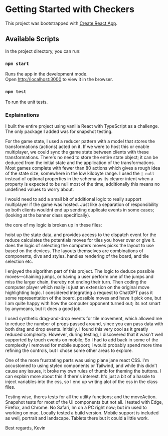 # Getting Started with Checkers

This project was bootstrapped with [Create React App](https://github.com/facebook/create-react-app).

## Available Scripts

In the project directory, you can run:

### `npm start`

Runs the app in the development mode.\
Open [http://localhost:3000](http://localhost:3000) to view it in the browser.

### `npm test`

To run the unit tests.

### Explainations

I built the entire project using vanilla React with TypeScript as a challenge. The only package I added was for snapshot testing. 

For the game state, I used a reducer pattern with a model that stores the transformations (actions) acted on it. If we were to host this or enable multiplayer, we could sync the game state between clients with these transformations. There's no need to store the entire state object; it can be deduced from the initial state and the application of the transformations. Most games complete with fewer than 80 actions which gives a rough idea of the state size, somewhere in the low kilobyte range. I used the `| null` instead of optional properties in the schema as its clearer intent when a property is expected to be null most of the time, additionally this means no undefined values to worry about.

I would need to add a small bit of additional logic to really support multiplayer if the game was hosted. Just like a separation of responsibility so both clients wouldnt end up sending duplicate events in some cases; (looking at the banner class specifically). 

the core of my logic is broken up in these files:

<CheckersProvider> hoist up the state data, and provides access to the dispatch event for the reduce
<NextMoveInspectorProvider> calculates the potentials moves for tiles you hover over or give it.
<ComputerPlayerProvider>  does the logic of selecting the computers moves
<LayoutSelector> picks the layout to use based on the devices. The layouts themselves are combinations of components, divs and styles.
<GameBoardController /> handles rendering of the board, and tile selection etc.

I enjoyed the algorithm part of this project. The logic to deduce possible moves—chaining jumps, or having a user perform one of the jumps and miss the larger chain, thereby not ending their turn. Then coding the computer player which really is just an extension on the original move highlighting logic. I considered integrating a request to ChatGPT pass it some representation of the board, possible moves and have it pick one, but I am quite happy with how the computer opponent turned out; its not smart by anymeans, but it does a good job.

I used synthetic drag-and-drop events for tile movement, which allowed me to reduce the number of props passed around, since you can pass data with both drag and drop events. Initially. I found this very cool as it greatly reduced complexity. However, during testing, I discovered that it wasn't well supported by touch events on mobile; So I had to add back in some of the complexity i removed for mobile support; I would probably spend more time refining the controls, but I chose some other areas to explore.

One of the more frustrating parts was using plane jane react CSS. I'm accustomed to using styled components or Tailwind, and while this didn't cause any issues, it broke my own rules of thumb for theming the buttons. I can explain more about this if there's interest. It's just a bit of a hassle to inject variables into the css, so I end up writing alot of the css in the class files.

Testing wise, theres tests for all the utility functions; and the moveAction. Snapshot tests for most of the UI components but not all. I tested with Edge, Firefox, and Chrome. No Safari, Im on a PC right now; but im used to working on mac. Locally tested a build version. Mobile support is included as well, portrait and landscape. Tablets there but it could a little work.

Best regards,
Kevin


